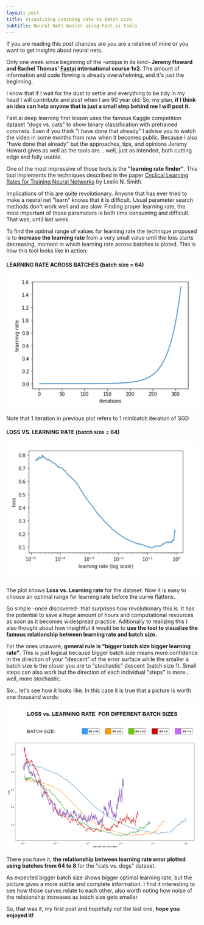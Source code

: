 ```yaml
---
layout: post
title: Visualizing Learning rate vs Batch size
subtitle: Neural Nets basics using Fast.ai tools 
---
```


If you are reading this post chances are you are a relative of mine or you want to get insights about neural nets.
 
Only one week since beginning of the -unique in its kind- **Jeremy Howard and Rachel Thomas' [Fastai](http://www.fast.ai/) international course 1v2**. The amount of information and code flowing is already overwhelming, and it's just the beginning.

I know that if I wait for the dust to settle and everything to be tidy in my head I will contribute and post when I am 90 year old. So, my plan, **if I think an idea can help anyone that is just a small step behind me I will post it.** 

Fast.ai deep learning first lesson uses the famous Kaggle competition dataset "dogs vs. cats" to show binary classification with pretrained convnets. Even if you think "I have done that already" I advise you to watch the video in some months from now when it becomes public. Because I also "have done that already" but the approaches, tips, and opinions Jeremy Howard gives as well as the tools are... well, just as intended, both cutting edge and fully usable. 

One of the most impressive of those tools is the **"learning rate finder"**. This tool implements the techniques described in the paper [Cyclical Learning Rates for Training Neural Networks](https://arxiv.org/abs/1506.01186) by Leslie N. Smith. 

Implications of this are quite revolutionary. Anyone that has ever tried to make a neural net "learn" knows that it is difficult. Usual parameter search methods don't work well and are slow. Finding proper learning rate, the most important of those parameters is both time consuming and difficult. That was, until last week. 

To find the optimal range of values for learning rate the technique proposed is to **increase the learning rate** from a very small value until the loss starts decreasing, moment in which learning rate across batches is ploted. This is how this tool looks like in action:

#### LEARNING RATE ACROSS BATCHES (batch size = 64)
<img src="/img/Captura2.PNG" height="350" width="600"> 

Note that 1 iteration in previous plot refers to 1 minibatch iteration of SGD

#### LOSS VS. LEARNING RATE (batch size = 64)
<img src="/img/loss_vs_lr.PNG" height="362" width="625">
	
The plot shows **Loss vs. Learning rate** for the dataset. Now it is easy to choose an optimal range for learning rate before the curve flattens. 

So simple -once discovered- that surprises how revolutionary this is. It has the potential to save a huge amount of hours and  computational resources as soon as it becomes widespread practice. Aditionally to realizing this I also thought about how insightful it would be to **use the tool  to visualize the famous relationship between learning rate and batch size.**

For the ones unaware, **general rule is "bigger batch size bigger learning rate"**. This is just logical because bigger batch size means more confidence in the direction of your "descent" of the error surface while the smaller a batch size is the closer you are to "stochastic" descent (batch size 1). Small steps can also work but the direction of each individual "steps" is more... well, more stochastic. 

So... let's see how it looks like. In this case it is true that a picture is worth one thousand words:

 <img src="/img/LEYENDA2.PNG" align="center"/> 
 <img src="/img/Captura6.PNG" align="center"/> 

There you have it, **the relationship between learning rate error plotted using  batches from 64 to 8** for the "cats vs. dogs" dataset.

As expected bigger batch size shows bigger optimal learning rate, but the picture gives a more subtle and complete information. I find it interesting to see how those curves relate to each other, also worth noting how noise of the relationship increases as batch size gets smaller.

So, that was it, my first post and hopefully not the last one, **hope you enjoyed it!**

